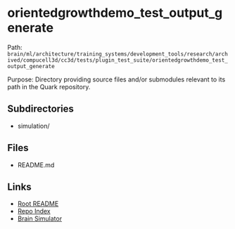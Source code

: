 # orientedgrowthdemo_test_output_generate

Path: `brain/ml/architecture/training_systems/development_tools/research/archived/compucell3d/cc3d/tests/plugin_test_suite/orientedgrowthdemo_test_output_generate`

Purpose: Directory providing source files and/or submodules relevant to its path in the Quark repository.

## Subdirectories
- simulation/

## Files
- README.md

## Links
- [Root README](../../../../../../../../../../../README.md)
- [Repo Index](../../../../../../../../../../../repo_index.json)
- [Brain Simulator](../../../../../../../../../../../brain/architecture/brain_simulator.py)
